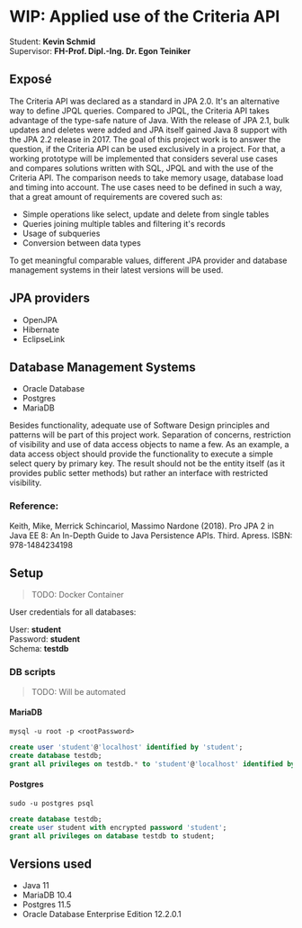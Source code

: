 # WIP: Applied use of the Criteria API

Student: **Kevin Schmid**  
Supervisor: **FH-Prof. Dipl.-Ing. Dr. Egon Teiniker**

## Exposé

The Criteria API was declared as a standard in JPA 2.0. It's an alternative way to define JPQL queries. Compared to JPQL, the Criteria API takes advantage of the type-safe nature of Java. With the release of JPA 2.1, bulk updates and deletes were added and JPA itself gained Java 8 support with the JPA 2.2 release in 2017.
The goal of this project work is to answer the question, if the Criteria API can be used exclusively in a project. For that, a working prototype will be implemented that considers several use cases and compares solutions written with SQL, JPQL and with the use of the Criteria API. The comparison needs to take memory usage, database load and timing into account. The use cases need to be defined in such a way, that a great amount of requirements are covered such as: 
- Simple operations like select, update and delete from single tables
- Queries joining multiple tables and filtering it's records
- Usage of subqueries
- Conversion between data types

To get meaningful comparable values, different JPA provider and database management systems in their latest versions will be used.

## JPA providers
- OpenJPA
- Hibernate
- EclipseLink

## Database Management Systems
- Oracle Database
- Postgres
- MariaDB

Besides functionality, adequate use of Software Design principles and patterns will be part of this project work. Separation of concerns, restriction of visibility and use of data access objects to name a few. As an example, a data access object should provide the functionality to execute a simple select query by primary key. The result should not be the entity itself (as it provides public setter methods) but rather an interface with restricted visibility. 


### Reference:
Keith, Mike, Merrick Schincariol, Massimo Nardone (2018). Pro JPA 2 in Java EE 8: An In-Depth Guide to Java Persistence APIs. Third. Apress. ISBN: 978-1484234198

## Setup

> TODO: Docker Container

User credentials for all databases:

User: **student**  
Password: **student**    
Schema: **testdb**

### DB scripts

> TODO: Will be automated

#### MariaDB
```shell
mysql -u root -p <rootPassword>
```
```sql
create user 'student'@'localhost' identified by 'student';
create database testdb;
grant all privileges on testdb.* to 'student'@'localhost' identified by 'student';
```
#### Postgres
```shell
sudo -u postgres psql
```
```sql
create database testdb;
create user student with encrypted password 'student';
grant all privileges on database testdb to student;
```

## Versions used
- Java 11
- MariaDB 10.4
- Postgres 11.5
- Oracle Database Enterprise Edition 12.2.0.1
